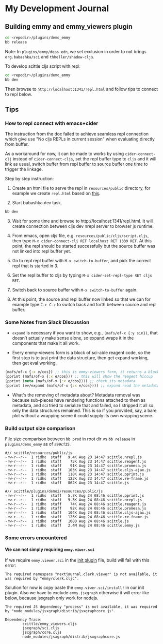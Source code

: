 # My Development Journal

## Building emmy and emmy_viewers plugin

```bash
cd <repodir>/plugins/demo_emmy
bb release
```

Note: In `plugins/emmy/deps.edn`, we set exclusion in order to not brings
`org.babashka/sci` and `thheller/shadow-cljs`.

To develop scittle cljs script with repl:

```bash
cd <repodir>/plugins/demo_emmy
bb dev
```

Then browse to `http://localhost:1341/repl.html` and follow tips to connect 
to repl below.


## Tips

### How to repl connect with emacs+cider

The instruction from the doc failed to achieve seamless repl connection which
give use "No cljs REPLs in current session" when evaluating directly from
buffer.

As a workaround for now, it can be made to works by using `cider-connect-clj`
instead of `cider-connect-cljs`, set the repl buffer type to `cljs` and it will
link as usual, switch buffer from repl buffer to source buffer one time to
trigger the linkage.

Step by step instruction:

1. Create an html file to serve the repl in `resources/public` directory,
   for example we create `repl.html` based on [this](../../plugins/demo_emmy/resources/public/repl.html).

2. Start babashka dev task.

```bash
bb dev
```

3. Wait for some time and browse to http://localhost:1341/repl.html. It will create
   connection between cljs dev nrepl server to browser js runtime.

4. From emacs, open cljs file, e.g. `resources/public/cljs/script.cljs`, then
   type `M-x cider-connect-clj RET localhost RET 1339 RET`. At this point, the repl 
   should be started successfully but the source buffer was not linked into
   repl buffer yet.

5. Go to repl repl buffer with `M-x switch-to-buffer`, and pick the correct repl
   that is started in 3.

6. Set the repl buffer to cljs by typing `M-x cider-set-repl-type RET cljs RET`.

7. Switch back to source buffer with `M-x switch-to-buffer` again.

8. At this point, the source and repl buffer now linked so that we can for example
   type `C-c C-z` to switch back and forth between source and repl buffer.


### Some Notes from Slack Discussion

- `expand` is necessary if you want to show, e.g., `(mafs/of-x {:y sin})`, that
  doesn’t actually make sense alone, so expand wraps it in the components that
  make it all work.

- Every emmy-viewers form is a block of sci-able reagent code, so the first step
  is to just print the data structure, then get expand working, then get eval working.

```clojure
(mafs/of-x {:x e/cos}) ;; this is emmy-viewers form, it returns a block of sci-able reagent code.
(pprint (mafs/of-x {:x e/cos})) ;; this will show the reagent hiccup
(pprint (meta (mafs/of-x {:x e/cos}))) ;; check its metadata
(pprint (ev/expand (mafs/of-x {:x e/cos}))) ;; expand read the metadata and will wrap accourdingly
```

- What's the removing of metadata about? Metadata removal was because sub-pieces
  have rendering functions attached to them as metadata, and sci tried to
  serialize that and failed, so I stripped it all so only the data structures
  remained. This is so if you provided, say, a bare plot without a wrapping
  scene it could supply its own wrapping scene.


### Build output size comparison

File size comparison between `bb prod` in root dir vs `bb release` in `plugins/demo_emmy`
as of `a99cf25`.

```text
#// scittle/resources/public/js
-rw-r--r--  1 ridho  staff   9.4K Aug 23 14:47 scittle.nrepl.js
-rw-r--r--  1 ridho  staff    75K Aug 23 14:47 scittle.reagent.js
-rw-r--r--  1 ridho  staff    91K Aug 23 14:47 scittle.promesa.js
-rw-r--r--  1 ridho  staff   103K Aug 23 14:47 scittle.cljs-ajax.js
-rw-r--r--  1 ridho  staff   118K Aug 23 14:47 scittle.pprint.js
-rw-r--r--  1 ridho  staff   123K Aug 23 14:47 scittle.re-frame.js
-rw-r--r--  1 ridho  staff   862K Aug 23 14:47 scittle.js

#// scittle/plugins/demo2/resources/public/js
-rw-r--r--  1 ridho  staff   5.7K Aug 24 08:46 scittle.pprint.js
-rw-r--r--  1 ridho  staff   9.3K Aug 24 08:46 scittle.nrepl.js
-rw-r--r--  1 ridho  staff    74K Aug 24 08:46 scittle.reagent.js
-rw-r--r--  1 ridho  staff    92K Aug 24 08:46 scittle.promesa.js
-rw-r--r--  1 ridho  staff   104K Aug 24 08:46 scittle.cljs-ajax.js
-rw-r--r--  1 ridho  staff   123K Aug 24 08:46 scittle.re-frame.js
-rw-r--r--  1 ridho  staff   1000 Aug 24 08:46 scittle.js
-rw-r--r--  1 ridho  staff   2.4M Aug 24 08:46 scittle.emmy.js
```


### Some errors encountered

#### We can not simply requiring `emmy.viwer.sci`

If we require `emmy.viewer.sci` in the [init plugin](plugins/emmy_viewers/src/scittle/emmy_viewers.cljs) file, 
build will fail with this error:

```
The required namespace "nextjournal.clerk.viewer" is not available, it was required by "emmy/clerk.cljc".
```

Solution for now is copy paste the `emmy.viwer.sci/install!` in our init plugin. Also we have to exclude
`emmy.jsxgraph` otherwise it will error like below, because jsxgraph only work for nodejs.

```
The required JS dependency "process" is not available, it was required by "node_modules/jsxgraph/distrib/jsxgraphcore.js".

Dependency Trace:
        scittle/emmy_viewers.cljs
        jsxgraph/sci.cljs
        jsxgraph/core.cljs
        node_modules/jsxgraph/distrib/jsxgraphcore.js
```
